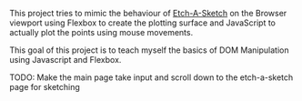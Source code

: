 This project tries to mimic the behaviour of [Etch-A-Sketch](https://en.wikipedia.org/wiki/Etch_A_Sketch) on the Browser viewport using Flexbox to create the plotting surface and JavaScript to actually plot the points using mouse movements.

This goal of this project is to teach myself the basics of DOM Manipulation using Javascript and Flexbox.

TODO: Make the main page take input and scroll down to the etch-a-sketch page for sketching